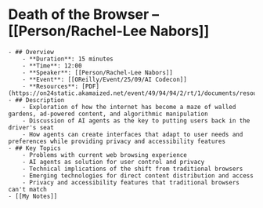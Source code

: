 # Death of the Browser – [[Person/Rachel-Lee Nabors]]
	- ## Overview
		- **Duration**: 15 minutes
		- **Time**: 12:00
		- **Speaker**: [[Person/Rachel-Lee Nabors]]
		- **Event**: [[OReilly/Event/25/09/AI Codecon]]
		- **Resources**: [PDF](https://on24static.akamaized.net/event/49/94/94/2/rt/1/documents/resourceList1757128458670/rebirthoftheweboreilly15min1757128458670.pdf)
	- ## Description
		- Exploration of how the internet has become a maze of walled gardens, ad-powered content, and algorithmic manipulation
		- Discussion of AI agents as the key to putting users back in the driver's seat
		- How agents can create interfaces that adapt to user needs and preferences while providing privacy and accessibility features
	- ## Key Topics
		- Problems with current web browsing experience
		- AI agents as solution for user control and privacy
		- Technical implications of the shift from traditional browsers
		- Emerging technologies for direct content distribution and access
		- Privacy and accessibility features that traditional browsers can't match
	- [[My Notes]]